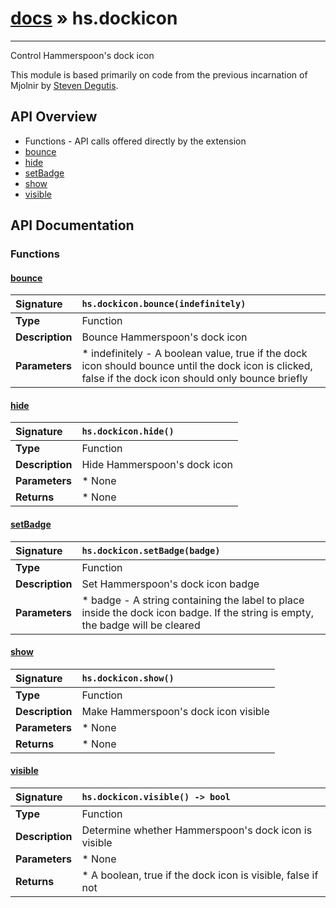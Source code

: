 # [docs](index.md) » hs.dockicon
---

Control Hammerspoon's dock icon

This module is based primarily on code from the previous incarnation of Mjolnir by [Steven Degutis](https://github.com/sdegutis/).

## API Overview
* Functions - API calls offered directly by the extension
 * [bounce](#bounce)
 * [hide](#hide)
 * [setBadge](#setbadge)
 * [show](#show)
 * [visible](#visible)

## API Documentation

### Functions

#### [bounce](#bounce)
| <span style="float: left;">**Signature**</span> | <span style="float: left;">`hs.dockicon.bounce(indefinitely)` </span>                                                          |
| -----------------------------------------------------|---------------------------------------------------------------------------------------------------------|
| **Type**                                             | Function                                                                                         |
| **Description**                                      | Bounce Hammerspoon's dock icon                                                                                         |
| **Parameters**                                       |  * indefinitely - A boolean value, true if the dock icon should bounce until the dock icon is clicked, false if the dock icon should only bounce briefly                                       |

#### [hide](#hide)
| <span style="float: left;">**Signature**</span> | <span style="float: left;">`hs.dockicon.hide()` </span>                                                          |
| -----------------------------------------------------|---------------------------------------------------------------------------------------------------------|
| **Type**                                             | Function                                                                                         |
| **Description**                                      | Hide Hammerspoon's dock icon                                                                                         |
| **Parameters**                                       |  * None                                       |
| **Returns**                                          |  * None                                                |

#### [setBadge](#setbadge)
| <span style="float: left;">**Signature**</span> | <span style="float: left;">`hs.dockicon.setBadge(badge)` </span>                                                          |
| -----------------------------------------------------|---------------------------------------------------------------------------------------------------------|
| **Type**                                             | Function                                                                                         |
| **Description**                                      | Set Hammerspoon's dock icon badge                                                                                         |
| **Parameters**                                       |  * badge - A string containing the label to place inside the dock icon badge. If the string is empty, the badge will be cleared                                       |

#### [show](#show)
| <span style="float: left;">**Signature**</span> | <span style="float: left;">`hs.dockicon.show()` </span>                                                          |
| -----------------------------------------------------|---------------------------------------------------------------------------------------------------------|
| **Type**                                             | Function                                                                                         |
| **Description**                                      | Make Hammerspoon's dock icon visible                                                                                         |
| **Parameters**                                       |  * None                                       |
| **Returns**                                          |  * None                                                |

#### [visible](#visible)
| <span style="float: left;">**Signature**</span> | <span style="float: left;">`hs.dockicon.visible() -> bool` </span>                                                          |
| -----------------------------------------------------|---------------------------------------------------------------------------------------------------------|
| **Type**                                             | Function                                                                                         |
| **Description**                                      | Determine whether Hammerspoon's dock icon is visible                                                                                         |
| **Parameters**                                       |  * None                                       |
| **Returns**                                          |  * A boolean, true if the dock icon is visible, false if not                                                |

